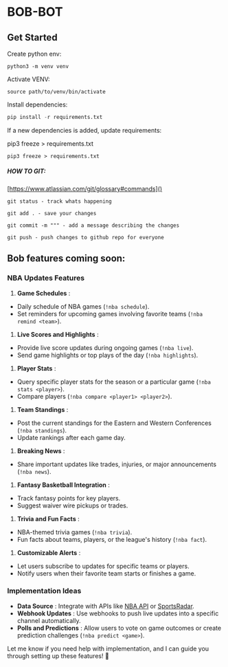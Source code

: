 # BOB-BOT

## Get Started

Create python env:

```
python3 -m venv venv
```

Activate VENV:

```
source path/to/venv/bin/activate
```

Install dependencies:

```python
pip install -r requirements.txt
```



If a new dependencies is added, update requirements:

pip3 freeze > requirements.txt

```
pip3 freeze > requirements.txt
```

##### HOW TO GIT:

[https://www.atlassian.com/git/glossary#commands]()

`git status - track whats happening`

`git add . - save your changes`

`git commit -m """ - add a message describing the changes`

`git push - push changes to github repo for everyone`

## Bob features coming soon:

### **NBA Updates Features**

1. **Game Schedules** :

* Daily schedule of NBA games (`!nba schedule`).
* Set reminders for upcoming games involving favorite teams (`!nba remind <team>`).

1. **Live Scores and Highlights** :

* Provide live score updates during ongoing games (`!nba live`).
* Send game highlights or top plays of the day (`!nba highlights`).

1. **Player Stats** :

* Query specific player stats for the season or a particular game (`!nba stats <player>`).
* Compare players (`!nba compare <player1> <player2>`).

1. **Team Standings** :

* Post the current standings for the Eastern and Western Conferences (`!nba standings`).
* Update rankings after each game day.

1. **Breaking News** :

* Share important updates like trades, injuries, or major announcements (`!nba news`).

1. **Fantasy Basketball Integration** :

* Track fantasy points for key players.
* Suggest waiver wire pickups or trades.

1. **Trivia and Fun Facts** :

* NBA-themed trivia games (`!nba trivia`).
* Fun facts about teams, players, or the league's history (`!nba fact`).

1. **Customizable Alerts** :

* Let users subscribe to updates for specific teams or players.
* Notify users when their favorite team starts or finishes a game.

### **Implementation Ideas**

* **Data Source** : Integrate with APIs like [NBA API](https://nba.com/stats) or [SportsRadar](https://developer.sportradar.com/).
* **Webhook Updates** : Use webhooks to push live updates into a specific channel automatically.
* **Polls and Predictions** : Allow users to vote on game outcomes or create prediction challenges (`!nba predict <game>`).

Let me know if you need help with implementation, and I can guide you through setting up these features! 🏀
